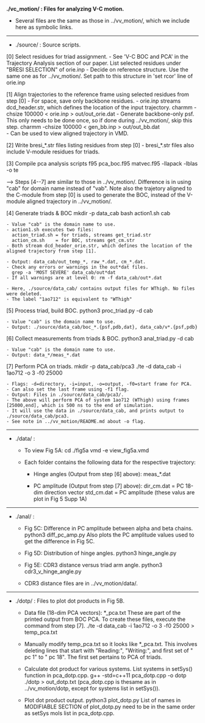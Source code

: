 **\./vc_motion/ : Files for analyzing V-C motion.**

- Several files are the same as those in ../vv_motion/, which we include here as symbolic links.

************

* ./source/ : Source scripts.

[0] Select residues for triad assignment.
    - See 'V-C BOC and PCA' in the Trajectory Analysis section of our paper.
      List selected residues under "BRESI SELECTION" of orie.inp
    - Decide on reference structure. Use the same one as for ../vv_motion/.
      Set path to this structure in 'set rcor' line of orie.inp
    
[1] Align trajectories to the reference frame using selected residues from step [0]
    - For space, save only backbone residues. 
    - orie.inp streams dcd_header.str, which defines the location of the input trajectory.
      charmm -chsize 100000 < orie.inp > out/out_orie.dat
    - Generate backbone-only psf. This only needs to be done once, so if done during ../vv_motion/, skip this step.
      charmm -chsize 100000 < gen_bb.inp > out/out_bb.dat    
    - Can be used to view aligned trajectory in VMD.

[2] Write bresi\_\*.str files listing residues from step [0]
    - bresi\_\*.str files also include V-module residues for triads. 

[3] Compile pca analysis scripts
    f95 pca_boc.f95 matvec.f95 -llapack -lblas -o te

--> Steps [4--7] are similar to those in ../vv_motion/. Difference is in using "cab" for domain name instead of "vab". Note also the trajetory aligned to the C-module from step [0] is used to generate the BOC, instead of the V-module aligned trajectory in ../vv_motion/. 

[4] Generate triads & BOC
      mkdir -p data_cab
      bash action1.sh cab

    - Value "cab" is the domain name to use.
    - action1.sh executes two files:
      action_triad.sh = for triads, streams get_triad.str
      action_cm.sh    = for BOC, streams get_cm.str
    - Both stream dcd_header_orie.str, which defines the location of the aligned trajectory from step [1].
    
    - Output: data_cab/out_temp_*, raw_*.dat, cm_*.dat.
    - Check any errors or warnings in the out*dat files. 
      grep -a 'MOST SEVERE' data_cab/out*dat      
    - If all warnings are at level 0: rm -f data_cab/out*.dat

    - Here, ./source/data_cab/ contains output files for WThigh. No files were deleted.
    - The label "1ao712" is equivalent to "WThigh"

[5] Process triad, build BOC.
      python3 proc_triad.py -d cab

    - Value "cab" is the domain name to use.      
    - Output: ./source/data_cab/boc_*.{psf,pdb,dat}, data_cab/v*.{psf,pdb}

[6] Collect measurements from triads & BOC.
      python3 anal_triad.py -d cab

    - Value "cab" is the domain name to use.
    - Output: data_*/meas_*.dat 

[7] Perform PCA on triads.
    mkdir -p data_cab/pca3
    ./te -d data_cab -i 1ao712 -o 3 -f0 25000

    - Flags: -d=directory, -i=input, -o=output, -f0=start frame for PCA. 
    - Can also set the last frame using -f1 flag. 
    - Output: Files in ./source/data_cab/pca3/.
    - The above will perform PCA of system 1ao712 (WThigh) using frames [25000,end], which is 500 ns to the end of simulation.
    - It will use the data in ./source/data_cab, and prints output to ./source/data_cab/pca3.
    - See note in ../vv_motion/README.md about -o flag. 

**********
* ./data/ : 

   - To view Fig 5A:
  cd ./fig5a
  vmd -e view_fig5a.vmd

   - Each folder contains the following data for the respective trajectory:

     - Hinge angles (Output from step [6] above): meas_*.dat 

     - PC amplitude (Output from step [7] above):
    dir_cm.dat = PC 18-dim direction vector
    std_cm.dat = PC amplitude (these valus are plot in Fig 5 Supp 1A)
    
    
**********
* ./anal/ : 

  - Fig 5C: Difference in PC amplitude between alpha and beta chains.
  python3 diff_pc_amp.py
  Also plots the PC amplitude values used to get the difference in Fig 5C. 

  - Fig 5D: Distribution of hinge angles.
  python3 hinge_angle.py

  - Fig 5E: CDR3 distance versus triad arm angle.
  python3 cdr3_v_hinge_angle.py
  - CDR3 distance files are in ../vv_motion/data/. 

**********
* ./dotp/ :  Files to plot dot products in Fig 5B. 

  - Data file (18-dim PCA vectors): \*\_pca.txt
   These are part of the printed output from BOC PCA. 
   To create these files, execute the command from step [7].
    ./te -d data_cab -i 1ao712 -o 3 -f0 25000 > temp_pca.txt
  - Manually modify temp_pca.txt so it looks like *_pca.txt. 
    This involves deleting lines that start with "Reading:", "Writing:", and first set of " pc            1" to " pc           18". The first set pertains to PCA of triads. 

  - Calculate dot product for various systems.
   List systems in setSys() function in pca_dotp.cpp. 
    g++ -std=c++11 pca_dotp.cpp -o dotp
    ./dotp > out_dotp.txt
    (pca_dotp.cpp is  thesame as in ../vv_motion/dotp, except for systems list in setSys()). 

   - Plot dot product output.
      python3 plot_dotp.py
      List of names in MODIFIABLE SECTION of plot_dotp.py need to be in the same order as setSys mols list in pca_dotp.cpp. 

